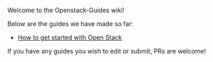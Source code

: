 Welcome to the Openstack-Guides wiki!

Below are the guides we have made so far:

* [How to get started with Open Stack](https://github.com/RIT-GCI-CyberRange/Openstack-Guides/wiki/How-to-get-started-with-Openstack)


If you have any guides you wish to edit or submit, PRs are welcome!